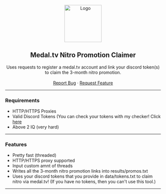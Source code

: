 <div id="top"></div>

<br/>
<div align="center">
  <a href="https://github.com/doozleuwu/Medal.tv-Nitro-Promotion-Claimer">
    <img src="https://i.imgur.com/c3vgTg2.png" alt="Logo" width="120" height="120">
  </a>
  
  <h2 align="center">Medal.tv Nitro Promotion Claimer</h3>

  <p align="center">
    Uses requests to register a medal.tv account and link your discord token(s) to claim the 3-month nitro promotion.
    <br />
    <br />
    <a href="https://github.com/doozleuwu/Medal.tv-Nitro-Promotion-Claimer/issues">Report Bug</a>
    ·
    <a href="https://github.com/doozleuwu/Medal.tv-Nitro-Promotion-Claimer/issues">Request Feature</a>
  </p>
</div>

---------------------------------------

### Requirements
* HTTP/HTTPS Proxies
* Valid Discord Tokens (You can check your tokens with my checker! Click <a href="https://github.com/doozleuwu/Discord-Token-Checker">here</a>
* Above 2 IQ (very hard)
---------------------------------------

### Features
* Pretty fast (threaded)
* HTTP/HTTPS proxy supported
* Input custom amnt of threads
* Writes all the 3-month nitro promotion links into results/promos.txt
* Uses your discord tokens that you provide in data/tokens.txt to claim nitro via medal.tv! (If you have no tokens, then you can't use this tool.)

---------------------------------------
